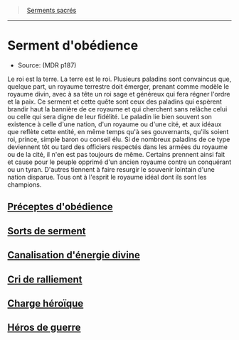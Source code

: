 ﻿---
!SubClassItem
Id: paladin_obedience_hd.md#serment-dobédience
RootId: paladin_obedience_hd.md
ParentLink: paladin_hd.md#serments-sacrés
Name: Serment d'obédience
ParentName: Serments sacrés
NameLevel: 1
Source: (MDR p187)
---
>  [Serments sacrés](hd_paladin_serments_sacres.md)

---


# Serment d'obédience

- Source: (MDR p187)

Le roi est la terre. La terre est le roi. Plusieurs paladins sont convaincus que, quelque part, un royaume terrestre doit émerger, prenant comme modèle le royaume divin, avec à sa tête un roi sage et généreux qui fera régner l'ordre et la paix. Ce serment et cette quête sont ceux des paladins qui espèrent brandir haut la bannière de ce royaume et qui cherchent sans relâche celui ou celle qui sera digne de leur fidélité. Le paladin lie bien souvent son existence à celle d'une nation, d'un royaume ou d'une cité, et aux idéaux que reflète cette entité, en même temps qu'à ses gouvernants, qu'ils soient roi, prince, simple baron ou conseil élu. Si de nombreux paladins de ce type deviennent tôt ou tard des officiers respectés dans les armées du royaume ou de la cité, il n'en est pas toujours de même. Certains prennent ainsi fait et cause pour le peuple opprimé d'un ancien royaume contre un conquérant ou un tyran. D'autres tiennent à faire resurgir le souvenir lointain d'une nation disparue. Tous ont à l'esprit le royaume idéal dont ils sont les champions.



## [Préceptes d'obédience](hd_paladin_obedience_preceptes_dobedience.md)



## [Sorts de serment](hd_paladin_obedience_sorts_de_serment.md)



## [Canalisation d'énergie divine](hd_paladin_obedience_canalisation_denergie_divine.md)



## [Cri de ralliement](hd_paladin_obedience_cri_de_ralliement.md)



## [Charge héroïque](hd_paladin_obedience_charge_heroique.md)



## [Héros de guerre](hd_paladin_obedience_heros_de_guerre.md)

